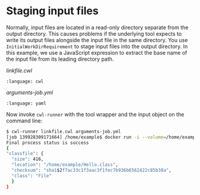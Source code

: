 # Staging input files

Normally, input files are located in a read-only directory separate from
the output directory.  This causes problems if the underlying tool expects to
write its output files alongside the input file in the same directory.  You use `InitialWorkDirRequirement` to stage input files into the output directory.
In this example, we use a JavaScript expression to extract the base name of the
input file from its leading directory path.

*linkfile.cwl*

```{literalinclude} /_includes/cwl/15-staging/linkfile.cwl
:language: cwl
```

*arguments-job.yml*

```{literalinclude} /_includes/cwl/15-staging/arguments-job.yml
:language: yaml
```

Now invoke `cwl-runner` with the tool wrapper and the input object on the
command line:

```bash
$ cwl-runner linkfile.cwl arguments-job.yml
[job 139928309171664] /home/example$ docker run -i --volume=/home/example/Hello.java:/var/lib/cwl/job557617295_examples/Hello.java:ro --volume=/home/example:/var/spool/cwl:rw --volume=/tmp/tmpmNbApw:/tmp:rw --workdir=/var/spool/cwl --read-only=true --net=none --user=1001 --rm --env=TMPDIR=/tmp openjdk:9.0.1-11-slim javac Hello.java
Final process status is success
{
"classfile": {
  "size": 416,
  "location": "/home/example/Hello.class",
  "checksum": "sha1$2f7ac33c1f3aac3f1fec7b936b6562422c85b38a",
  "class": "File"
  }
}
```
